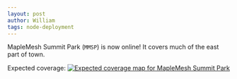 ```yaml
---
layout: post
author: William
tags: node-deployment
---
```


MapleMesh Summit Park (`MMSP`) is now online! It covers much of the east part of town.

Expected coverage:
[![Expected coverage map for MapleMesh Summit Park](../../../images/2025-09-29-expected-coverage.png)](../../../images/2025-09-29-expected-coverage.png)